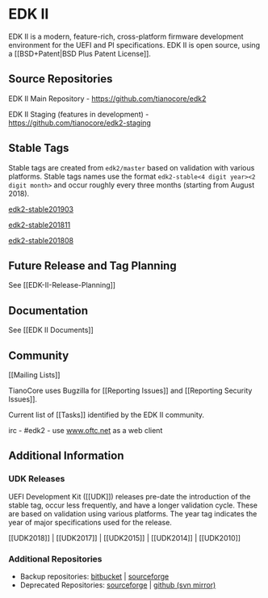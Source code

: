 # EDK II

EDK II is a modern, feature-rich, cross-platform firmware development environment for the UEFI and PI specifications. EDK II is open source, using a [[BSD+Patent|BSD Plus Patent License]].

## Source Repositories

EDK II Main Repository - <https://github.com/tianocore/edk2>

EDK II Staging (features in development) - <https://github.com/tianocore/edk2-staging>

## Stable Tags

Stable tags are created from `edk2/master` based on validation with various platforms. Stable tags names use
the format `edk2-stable<4 digit year><2 digit month>` and occur roughly every three months (starting from August 2018).

[edk2-stable201903](https://github.com/tianocore/edk2/releases/tag/edk2-stable201903)

[edk2-stable201811](https://github.com/tianocore/edk2/releases/tag/edk2-stable201811)

[edk2-stable201808](https://github.com/tianocore/edk2/releases/tag/edk2-stable201808)

## Future Release and Tag Planning

See [[EDK-II-Release-Planning]]

## Documentation

See [[EDK II Documents]]

## Community

[[Mailing Lists]]

TianoCore uses Bugzilla for [[Reporting Issues]] and [[Reporting Security Issues]].

Current list of [[Tasks]] identified by the EDK II community.

irc - #edk2 - use www.oftc.net as a web client

## Additional Information

### UDK Releases

UEFI Development Kit ([[UDK]]) releases pre-date the introduction of the stable tag, occur less frequently, and have a longer validation cycle. These are based on validation using various platforms. The year tag indicates the year of major specifications used for the release.

[[UDK2018]] | [[UDK2017]] | [[UDK2015]] | [[UDK2014]] | [[UDK2010]]

### Additional Repositories

* Backup repositories: [bitbucket](https://bitbucket.org/tianocore/edk2) | [sourceforge](https://sourceforge.net/p/tianocore/edk2)
* Deprecated Repositories: [sourceforge](https://svn.code.sf.net/p/edk2/code/trunk/edk2) | [github (svn mirror)](https://github.com/tianocore/edk2/trunk)
